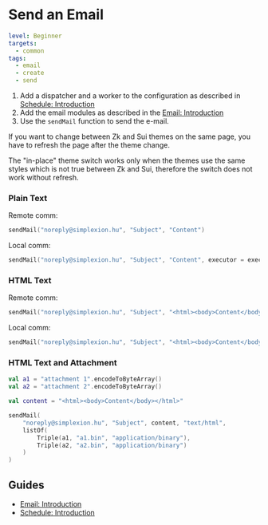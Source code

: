 # Send an Email

```yaml
level: Beginner
targets:
  - common
tags:
  - email
  - create
  - send
```

1. Add a dispatcher and a worker to the configuration as described in [Schedule: Introduction](/doc/guides/libraries/schedule/Introduction.md#Setup)
2. Add the email modules as described in the [Email: Introduction](/doc/guides/libraries/email/Introduction.md#Setup)
3. Use the `sendMail` function to send the e-mail.

<div data-zk-enrich="Note" data-zk-flavour="Warning" data-zk-title="Mixing Zk and Sui themes">

If you want to change between Zk and Sui themes on the same page, you have to refresh the page
after the theme change.

The "in-place" theme switch works only when the themes use the same styles which is not true between
Zk and Sui, therefore the switch does not work without refresh.

</div>

### Plain Text

Remote comm:

```kotlin
sendMail("noreply@simplexion.hu", "Subject", "Content")
```

Local comm:

```kotlin
sendMail("noreply@simplexion.hu", "Subject", "Content", executor = executor)
```

### HTML Text

Remote comm:

```kotlin
sendMail("noreply@simplexion.hu", "Subject", "<html><body>Content</body></html>", "text/html")
```

Local comm:

```kotlin
sendMail("noreply@simplexion.hu", "Subject", "<html><body>Content</body></html>", "text/html", executor = executor)
```

### HTML Text and Attachment

```kotlin
val a1 = "attachment 1".encodeToByteArray()
val a2 = "attachment 2".encodeToByteArray()

val content = "<html><body>Content</body></html>"

sendMail(
    "noreply@simplexion.hu", "Subject", content, "text/html",
    listOf(
        Triple(a1, "a1.bin", "application/binary"),
        Triple(a2, "a2.bin", "application/binary")
    )
)
```

## Guides

- [Email: Introduction](/doc/guides/libraries/email/Introduction.md#Setup)
- [Schedule: Introduction](/doc/guides/libraries/schedule/Introduction.md#Setup)
